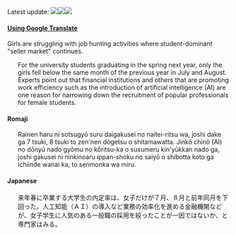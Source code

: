 <p>Latest update:
<img src="https://s3-ap-northeast-1.amazonaws.com/all-jp-1/img/icons/office/icons8-calendar-with-ok-sign.png"><a href="https://www.asahi.com/articles/ASL8061J4L80UTIL054.html?iref=comtop_8_06" target="_blank"><img src="https://s3-eu-west-1.amazonaws.com/al-west-1/img/daily/asahi-news.jpg"></a><a href="https://d2e1strl386jtm.cloudfront.net/audio/daily/article-nikkei-083118.mp3" target="_blank"><img src="https://s3-ap-northeast-1.amazonaws.com/all-jp-1/img/icons/listen.png"></a></p>

<h4>
  <a href="https://translate.google.com/?sl#ja/en/">Using Google Translate</a>
</h4>
<p>
  Girls are struggling with job hunting activities where student-dominant "seller
  market" continues.
</p>
<ul>
  For the university students graduating in the spring next year, only the girls
  fell below the same month of the previous year in July and August. Experts point
  out that financial institutions and others that are promoting work efficiency
  such as the introduction of artificial intelligence (AI) are one reason for narrowing
  down the recruitment of popular professionals for female students.
</ul>
<h4>Romaji</h4>
<ul>
  Rainen haru ni sotsugyō suru daigakusei no naitei-ritsu wa, joshi dake ga 7 tsuki,
  8 tsuki to zen'nen dōgetsu o shitamawatta. Jinkō chinō (AI) no dōnyū nado gyōmu
  no kōritsu-ka o susumeru kin'yūkkan nado ga, joshi gakusei ni ninkinoaru ippan-shoku
  no saiyō o shibotta koto ga ichiinde wanai ka, to senmonka wa miru.
</ul>
<h4>Japanese</h4>
<ul>
  来年春に卒業する大学生の内定率は、女子だけが７月、８月と前年同月を下回った。人工知能（ＡＩ）の導入など業務の効率化を進める金融機関などが、女子学生に人気のある一般職の採用を絞ったことが一因ではないか、と専門家はみる。
</ul>
